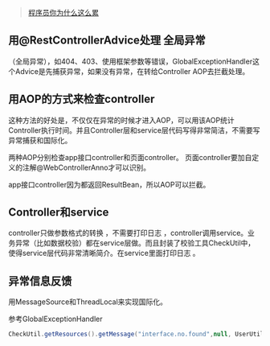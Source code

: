 > [程序员你为什么这么累 ](https://xwjie.github.io/rule/)

## 用@RestControllerAdvice处理 全局异常 

（全局异常），如404、403、使用框架参数等错误，GlobalExceptionHandler这个Advice是先捕获异常，如果没有异常，在转给Controller AOP去拦截处理。

## 用AOP的方式来检查controller

这种方法的好处是，不仅仅在异常的时候才进入AOP，可以用该AOP统计Controller执行时间。并且Controller层和service层代码写得非常简洁，不需要写异常捕获和国际化。

两种AOP分别检查app接口controller和页面controller。
页面controller要加自定义的注解@WebControllerAnno才可以识别。

app接口controller因为都返回ResultBean，所以AOP可以拦截。

## Controller和service

controller只做参数格式的转换 ，不需要打印日志 ，controller调用service。业务异常（比如数据校验）都在service层做。而且封装了校验工具CheckUtil中，使得service层代码非常清晰简介。在service里面打印日志 。

## 异常信息反馈

用MessageSource和ThreadLocal来实现国际化。

参考GlobalExceptionHandler

```java
CheckUtil.getResources().getMessage("interface.no.found",null, UserUtil.getLocale())
```


